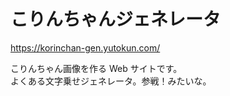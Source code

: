 # こりんちゃんジェネレータ

https://korinchan-gen.yutokun.com/

こりんちゃん画像を作る Web サイトです。  
よくある文字乗せジェネレータ。参戦！みたいな。
